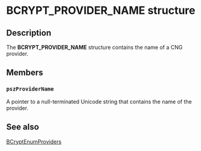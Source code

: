 # BCRYPT_PROVIDER_NAME structure

## Description

The **BCRYPT_PROVIDER_NAME** structure contains the name of a CNG provider.

## Members

### `pszProviderName`

A pointer to a null-terminated Unicode string that contains the name of the provider.

## See also

[BCryptEnumProviders](https://learn.microsoft.com/windows/desktop/api/bcrypt/nf-bcrypt-bcryptenumproviders)